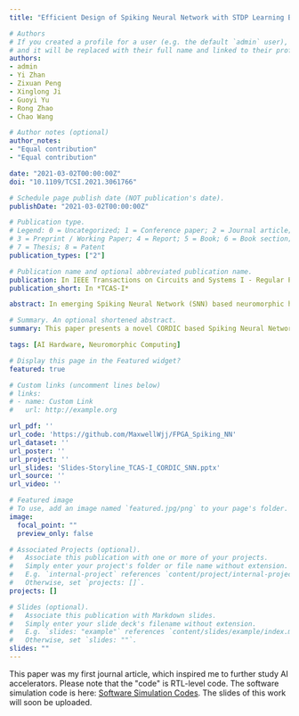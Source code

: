 ```yaml
---
title: "Efficient Design of Spiking Neural Network with STDP Learning Based on Fast CORDIC"

# Authors
# If you created a profile for a user (e.g. the default `admin` user), write the username (folder name) here 
# and it will be replaced with their full name and linked to their profile.
authors:
- admin
- Yi Zhan
- Zixuan Peng
- Xinglong Ji
- Guoyi Yu
- Rong Zhao
- Chao Wang

# Author notes (optional)
author_notes:
- "Equal contribution"
- "Equal contribution"

date: "2021-03-02T00:00:00Z"
doi: "10.1109/TCSI.2021.3061766"

# Schedule page publish date (NOT publication's date).
publishDate: "2021-03-02T00:00:00Z"

# Publication type.
# Legend: 0 = Uncategorized; 1 = Conference paper; 2 = Journal article;
# 3 = Preprint / Working Paper; 4 = Report; 5 = Book; 6 = Book section;
# 7 = Thesis; 8 = Patent
publication_types: ["2"]

# Publication name and optional abbreviated publication name.
publication: In IEEE Transactions on Circuits and Systems I - Regular Papers
publication_short: In *TCAS-I*

abstract: In emerging Spiking Neural Network (SNN) based neuromorphic hardware design, energy efficiency and on-line learning are attractive advantages mainly contributed by bio-inspired local learning with nonlinear dynamics and at the cost of associated hardware complexity. This paper presents a novel SNN design employing fast COordinate Rotation DIgital Computer (CORDIC) algorithm to achieve fast spike timing–dependent plasticity (STDP) learning with high hardware efficiency. In this study, a system design and evaluation method of CORDIC-based SNN is proposed for finding optimal CORDIC type and precision, from theoretical CORDIC-level error to application-level learning performance. From the proposed design and evaluation method, a reconfigurable SNN design based on fast-convergence CORDIC is designed to achieve high classification accuracy on MNIST, fast on-line learning and good energy efficiency. By utilizing SNN’s fault tolerance and time-division-multiplexing (TDM) strategy, the reconfigurable SNN design employs 8-bit fast-convergence CORDIC and TDM-based hardware accelerator for high efficiency. FPGA implementation results confirm that the proposed fast-convergence CORDIC SNN design outperforms the state-of-the-art CORDIC method by 38.5%-45.3% in terms of learning speed and energy efficiency, with the STDP learning of 30.2 ns/SOP, energy efficiency of 176.6 pJ/SOP, processing speed of 6.1 ms/image, and on-line learning convergence of 21.4 s (time to reach the final accuracy, on average), on MNIST benchmark.

# Summary. An optional shortened abstract.
summary: This paper presents a novel CORDIC based Spiking Neural Network (SNN) design with on-line STDP learning and high hardware efficiency. A system design and evaluation method of CORDIC SNN is proposed to evaluate the hardware efficiency of SNN based on different CORDIC algorithm types and bit-width precisions.

tags: [AI Hardware, Neuromorphic Computing]

# Display this page in the Featured widget?
featured: true

# Custom links (uncomment lines below)
# links:
# - name: Custom Link
#   url: http://example.org

url_pdf: ''
url_code: 'https://github.com/MaxwellWjj/FPGA_Spiking_NN'
url_dataset: ''
url_poster: ''
url_project: ''
url_slides: 'Slides-Storyline_TCAS-I_CORDIC_SNN.pptx'
url_source: ''
url_video: ''

# Featured image
# To use, add an image named `featured.jpg/png` to your page's folder. 
image:
  focal_point: ""
  preview_only: false

# Associated Projects (optional).
#   Associate this publication with one or more of your projects.
#   Simply enter your project's folder or file name without extension.
#   E.g. `internal-project` references `content/project/internal-project/index.md`.
#   Otherwise, set `projects: []`.
projects: []

# Slides (optional).
#   Associate this publication with Markdown slides.
#   Simply enter your slide deck's filename without extension.
#   E.g. `slides: "example"` references `content/slides/example/index.md`.
#   Otherwise, set `slides: ""`.
slides: ""
---
```


This paper was my first journal article, which inspired me to further study AI accelerators. Please note that the "code" is RTL-level code. The software simulation code is here: [Software Simulation Codes](https://github.com/MaxwellWjj/ULIIC_SNN_library). The slides of this work will soon be uploaded.
